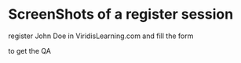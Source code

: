 ScreenShots of a register session
=================================

register John Doe in ViridisLearning.com
and fill the form

to get the QA
